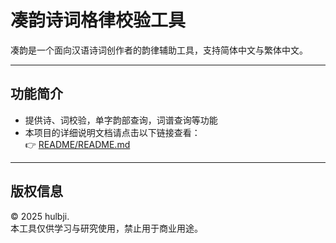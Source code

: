 # 凑韵诗词格律校验工具

凑韵是一个面向汉语诗词创作者的韵律辅助工具，支持简体中文与繁体中文。

---

## 功能简介

- 提供诗、词校验，单字韵部查询，词谱查询等功能
- 本项目的详细说明文档请点击以下链接查看：  
👉 [README/README.md](README/README.md)

---

## 版权信息

© 2025 hulbji.  
本工具仅供学习与研究使用，禁止用于商业用途。
